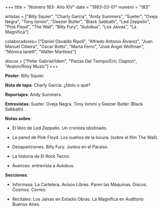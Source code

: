 +++
title = "Número 183- Año XIV"
date = "1983-03-01"
numero = "183"

artistas = ["Billy Squier", "Charly García", "Andy Summers", "Sueter", "Oveja Negra", "Tony Iommi", "Geezer Butler", "Black Sabbath", "Led Zeppelin", "Pink Floyd", "The Wall", "Billy Fury", "Autobus", "Los Jaivas", "La Magnífica"]

colaboradores= ["Daniel Osvaldo Ripoll", "Alfredo Antonio Álvarez", "Juan Manuel Cibeira", "Oscar Botto", "Marta Ferro", "José Ángel Wolfman", "Mónica Ianelli", "Walter Martínez"]

discos = ["Peter Gabriel/Idem", "Piezas Del Tiempo/Eric Clapton", "Avalon/Roxy Music"]
+++

**Póster**: Billy Squier. 

**Nota de tapa**: Charly García: ¿Ídolo o qué?

**Reportajes**: Andy Summers.

**Entrevistas**: Sueter. Oveja Negra. Tony Iommi y Geezer Butler (Black Sabbath).

**Notas sobre**:

- El libro de Led Zeppelin. Un cronista obstinado.

- La pared de Pink Floyd. Los sueños de la locura. (sobre el film The Wall).

- Desapariciones. Billy Fury. Juntos en el Paraíso.

- La historia de El Rock Tecno.

- Avances: entrevista a Autobus.

**Secciones**:

- Informasa. La Cartelera. Avisos Libres. Paren las Máquinas. Discos. Cosmos. Correo. 

- Recitales: Los Jaivas en Estadio Obras. La Magnífica en Auditorio Buenos Aires.
